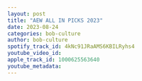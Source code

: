 ```yaml
---
layout: post
title: "AEW ALL IN PICKS 2023"
date: 2023-08-24
categories: bob-culture
author: bob-culture
spotify_track_id: 4kNc91JRaAMS6KBILRyhs4
youtube_video_id: 
apple_track_id: 1000625563640
youtube_metadata: 
---
```

